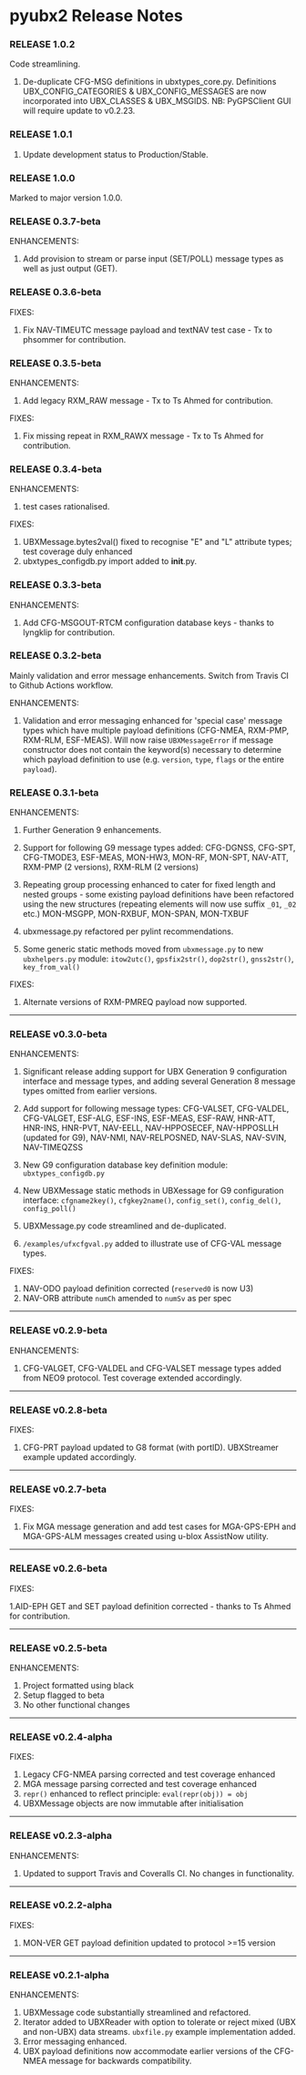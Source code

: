 # pyubx2 Release Notes

### RELEASE 1.0.2

Code streamlining.

1. De-duplicate CFG-MSG definitions in ubxtypes_core.py. Definitions UBX_CONFIG_CATEGORIES & UBX_CONFIG_MESSAGES
are now incorporated into UBX_CLASSES & UBX_MSGIDS. NB: PyGPSClient GUI will require update to v0.2.23.

### RELEASE 1.0.1

1. Update development status to Production/Stable.

### RELEASE 1.0.0

Marked to major version 1.0.0.

### RELEASE 0.3.7-beta

ENHANCEMENTS:

1. Add provision to stream or parse input (SET/POLL) message types as well as just output (GET).

### RELEASE 0.3.6-beta

FIXES:

1. Fix NAV-TIMEUTC message payload and textNAV test case - Tx to phsommer for contribution.

### RELEASE 0.3.5-beta

ENHANCEMENTS:

1. Add legacy RXM_RAW message  - Tx to Ts Ahmed for contribution.

FIXES:

1. Fix missing repeat in RXM_RAWX message - Tx to Ts Ahmed for contribution.

### RELEASE 0.3.4-beta

ENHANCEMENTS:

1. test cases rationalised.

FIXES:

1. UBXMessage.bytes2val() fixed to recognise "E" and "L" attribute types; test coverage duly enhanced
2. ubxtypes_configdb.py import added to __init__.py.

### RELEASE 0.3.3-beta

ENHANCEMENTS:

1. Add CFG-MSGOUT-RTCM configuration database keys - thanks to lyngklip for contribution.

### RELEASE 0.3.2-beta

Mainly validation and error message enhancements. Switch from Travis CI to Github Actions workflow.

ENHANCEMENTS:

1. Validation and error messaging enhanced for 'special case' message types which have multiple payload definitions (CFG-NMEA, RXM-PMP, RXM-RLM, ESF-MEAS). Will now raise `UBXMessageError` if message constructor does not contain the keyword(s) necessary to determine which payload definition to use (e.g. `version`, `type`, `flags` or the entire `payload`).

### RELEASE 0.3.1-beta

ENHANCEMENTS:

1. Further Generation 9 enhancements.
2. Support for following G9 message types added:
	CFG-DGNSS,
	CFG-SPT,
	CFG-TMODE3,
	ESF-MEAS,
	MON-HW3,
	MON-RF,
	MON-SPT,
	NAV-ATT,
	RXM-PMP (2 versions),
	RXM-RLM (2 versions)

3. Repeating group processing enhanced to cater for fixed length and nested groups - some existing payload definitions have been refactored using the new structures (repeating elements will now use suffix `_01`, `_02` etc.)
	MON-MSGPP,
	MON-RXBUF,
	MON-SPAN,
	MON-TXBUF

4. ubxmessage.py refactored per pylint recommendations.
5. Some generic static methods moved from `ubxmessage.py` to new `ubxhelpers.py` module:
`itow2utc()`, `gpsfix2str()`, `dop2str()`, `gnss2str()`, `key_from_val()`

FIXES:

1. Alternate versions of RXM-PMREQ payload now supported.

---

### RELEASE v0.3.0-beta

ENHANCEMENTS:

1. Significant release adding support for UBX Generation 9 configuration interface and message types, and adding several Generation 8 message types omitted from earlier versions.
2. Add support for following message types:
    CFG-VALSET,
    CFG-VALDEL,
    CFG-VALGET,
    ESF-ALG,
    ESF-INS,
    ESF-MEAS,
    ESF-RAW,
    HNR-ATT,
    HNR-INS,
    HNR-PVT,
    NAV-EELL,
    NAV-HPPOSECEF,
    NAV-HPPOSLLH (updated for G9),
    NAV-NMI,
    NAV-RELPOSNED,
    NAV-SLAS,
    NAV-SVIN,
    NAV-TIMEQZSS
3. New G9 configuration database key definition module: `ubxtypes_configdb.py`
4. New UBXMessage static methods in UBXessage for G9 configuration interface:
    `cfgname2key()`,
    `cfgkey2name()`,
    `config_set()`,
    `config_del()`,
    `config_poll()`

5. UBXMessage.py code streamlined and de-duplicated.
6. `/examples/ufxcfgval.py` added to illustrate use of CFG-VAL message types.

FIXES:

1. NAV-ODO payload definition corrected (`reserved0` is now U3)
2. NAV-ORB attribute `numCh` amended to `numSv` as per spec

---

### RELEASE v0.2.9-beta

ENHANCEMENTS:

1. CFG-VALGET, CFG-VALDEL and CFG-VALSET message types added from NEO9 protocol. Test coverage extended accordingly.

---

### RELEASE v0.2.8-beta

FIXES:

1. CFG-PRT payload updated to G8 format (with portID). UBXStreamer example updated accordingly.

---

### RELEASE v0.2.7-beta

FIXES:

1. Fix MGA message generation and add test cases for MGA-GPS-EPH and MGA-GPS-ALM messages created using u-blox AssistNow utility.

---

### RELEASE v0.2.6-beta

FIXES:

1.AID-EPH GET and SET payload definition corrected - thanks to Ts Ahmed for contribution.

---

### RELEASE v0.2.5-beta

ENHANCEMENTS:

1. Project formatted using black
2. Setup flagged to beta
3. No other functional changes

---

### RELEASE v0.2.4-alpha

FIXES:

1. Legacy CFG-NMEA parsing corrected and test coverage enhanced
2. MGA message parsing corrected and test coverage enhanced
3. `repr()` enhanced to reflect principle: `eval(repr(obj)) = obj`
4. UBXMessage objects are now immutable after initialisation

---

### RELEASE v0.2.3-alpha

ENHANCEMENTS:

1. Updated to support Travis and Coveralls CI. No changes in functionality.

---

### RELEASE v0.2.2-alpha

FIXES:

1. MON-VER GET payload definition updated to protocol >=15 version

---

### RELEASE v0.2.1-alpha

ENHANCEMENTS:

1. UBXMessage code substantially streamlined and refactored.
2. Iterator added to UBXReader with option to tolerate or reject mixed (UBX and non-UBX) data streams. `ubxfile.py` example implementation added.
3. Error messaging enhanced.
4. UBX payload definitions now accommodate earlier versions of the CFG-NMEA message for backwards compatibility.

